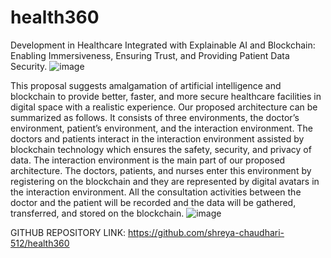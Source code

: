 # health360
Development in Healthcare Integrated with Explainable AI and Blockchain: Enabling Immersiveness, Ensuring Trust, and Providing Patient Data Security.
![image](https://github.com/shreya-chaudhari-512/health360/assets/143866457/d51af059-7025-4e5c-9c91-13b621e53094)

This proposal suggests amalgamation of artificial intelligence and blockchain to provide better, faster, and more secure healthcare facilities in digital space with a realistic experience.
Our proposed architecture can be summarized as follows. It consists of three environments, the doctor’s environment, patient’s environment, and the interaction environment. 
The doctors and patients interact in the interaction environment assisted by blockchain technology which ensures the safety, security, and privacy of data.
The interaction environment is the main part of our proposed architecture. 
The doctors, patients, and nurses enter this environment by registering on the blockchain and they are represented by digital avatars  in the interaction environment.
All the consultation activities between the doctor and the patient will be recorded and the data  will be gathered, transferred, and stored on the blockchain. 
![image](https://github.com/shreya-chaudhari-512/health360/assets/143866457/775c8081-18aa-4d56-8bc3-e628e9593af1)


GITHUB REPOSITORY LINK:
https://github.com/shreya-chaudhari-512/health360